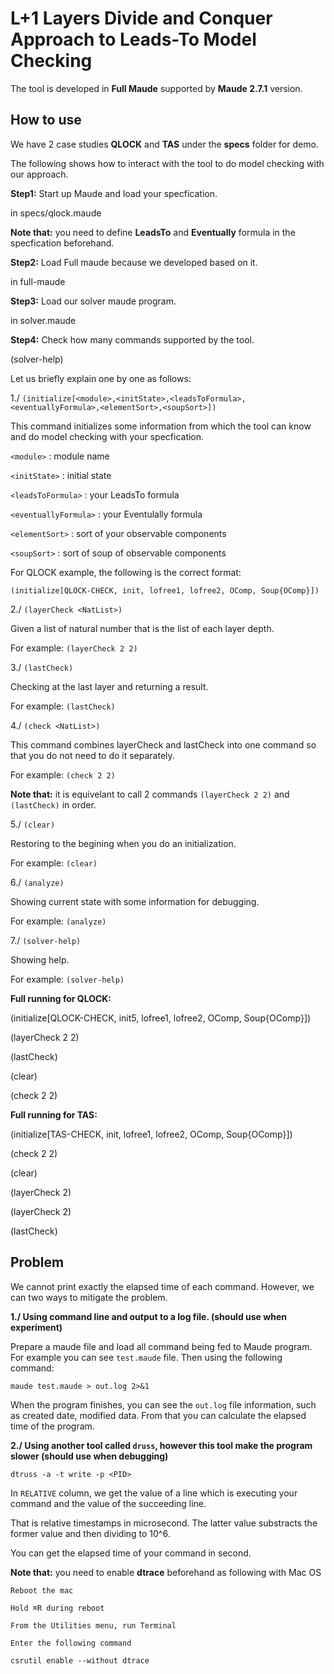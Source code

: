 # L+1 Layers Divide and Conquer Approach to Leads-To Model Checking

The tool is developed in **Full Maude** supported by **Maude 2.7.1** version.

## How to use
We have 2 case studies **QLOCK** and **TAS** under the **specs** folder for demo.

The following shows how to interact with the tool to do model checking with our approach.

**Step1:** Start up Maude and load your specfication.

in specs/qlock.maude

**Note that:** you need to define **LeadsTo** and **Eventually** formula in the specfication beforehand.

**Step2:** Load Full maude because we developed based on it.

in full-maude

**Step3:** Load our solver maude program.

in solver.maude

**Step4:** Check how many commands supported by the tool.

(solver-help)

Let us briefly explain one by one as follows:

1./ `(initialize[<module>,<initState>,<leadsToFormula>,<eventuallyFormula>,<elementSort>,<soupSort>])`

This command initializes some information from which the tool can know
and do model checking with your specfication.

`<module>` : module name

`<initState>` : initial state

`<leadsToFormula>` : your LeadsTo formula

`<eventuallyFormula>` : your Eventulally formula

`<elementSort>` : sort of your observable components

`<soupSort>` : sort of soup of observable components

For QLOCK example, the following is the correct format:

`(initialize[QLOCK-CHECK, init, lofree1, lofree2, OComp, Soup{OComp}])`

2./ `(layerCheck <NatList>)`

Given a list of natural number that is the list of each layer depth.

For example: `(layerCheck 2 2)`

3./ `(lastCheck)`

Checking at the last layer and returning a result.

For example: `(lastCheck)`

4./ `(check <NatList>)`

This command combines layerCheck and lastCheck into one command so that you do not need to do it separately.

For example: `(check 2 2)`

**Note that:** it is equivelant to call 2 commands `(layerCheck 2 2)` and `(lastCheck)` in order.

5./ `(clear)`

Restoring to the begining when you do an initialization.

For example: `(clear)`

6./ `(analyze)`

Showing current state with some information for debugging.

For example: `(analyze)`

7./ `(solver-help)`

Showing help.

For example: `(solver-help)`


**Full running for QLOCK:**

(initialize[QLOCK-CHECK, init5, lofree1, lofree2, OComp, Soup{OComp}])

(layerCheck 2 2)

(lastCheck)

(clear)

(check 2 2)

**Full running for TAS:**

(initialize[TAS-CHECK, init, lofree1, lofree2, OComp, Soup{OComp}])

(check 2 2)

(clear)

(layerCheck 2)

(layerCheck 2)

(lastCheck)

## Problem

We cannot print exactly the elapsed time of each command. However, we can two ways to mitigate the problem.

**1./ Using command line and output to a log file. (should use when experiment)**

Prepare a maude file and load all command being fed to Maude program. For example you can see `test.maude` file. Then using the following command:

`maude test.maude > out.log 2>&1`

When the program finishes, you can see the `out.log` file information, such as created date, modified data. From that you can calculate the elapsed time of the program.

**2./ Using another tool called `druss`, however this tool make the program slower (should use when debugging)**

`dtruss -a -t write -p <PID>`

In `RELATIVE` column, we get the value of a line which is executing your command and the value of the succeeding line.

That is relative timestamps in microsecond. The latter value substracts the former value and then dividing to 10^6.

You can get the elapsed time of your command in second.

**Note that:** you need to enable **dtrace** beforehand as following with Mac OS

```
Reboot the mac

Hold ⌘R during reboot

From the Utilities menu, run Terminal

Enter the following command

csrutil enable --without dtrace
```
